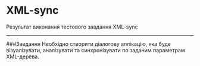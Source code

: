 # XML-sync
Результат виконання тестового завдання XML-sync
<hr>
###Завдання
Необхідно створити діалогову аплікацію, яка буде візуалізувати, аналізувати та синхронізувати по заданим параметрам XML-дерева. 
